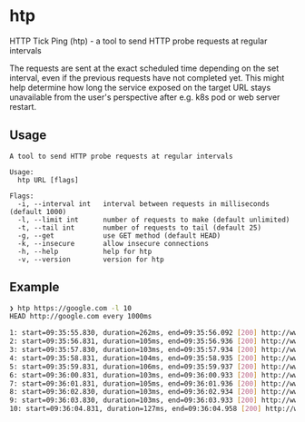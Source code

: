 # htp

HTTP Tick Ping (htp) - a tool to send HTTP probe requests at regular intervals

The requests are sent at the exact scheduled time depending on the set interval, even if the previous requests have not completed yet. This might help determine how long the service exposed on the target URL stays unavailable from the user's perspective after e.g. k8s pod or web server restart.

## Usage

```
A tool to send HTTP probe requests at regular intervals

Usage:
  htp URL [flags]

Flags:
  -i, --interval int   interval between requests in milliseconds (default 1000)
  -l, --limit int      number of requests to make (default unlimited)
  -t, --tail int       number of requests to tail (default 25)
  -g, --get            use GET method (default HEAD)
  -k, --insecure       allow insecure connections
  -h, --help           help for htp
  -v, --version        version for htp
```

## Example

```sh
❯ htp https://google.com -l 10
HEAD http://google.com every 1000ms

1: start=09:35:55.830, duration=262ms, end=09:35:56.092 [200] http://www.google.com/
2: start=09:35:56.831, duration=105ms, end=09:35:56.936 [200] http://www.google.com/
3: start=09:35:57.830, duration=103ms, end=09:35:57.934 [200] http://www.google.com/
4: start=09:35:58.831, duration=104ms, end=09:35:58.935 [200] http://www.google.com/
5: start=09:35:59.831, duration=106ms, end=09:35:59.937 [200] http://www.google.com/
6: start=09:36:00.831, duration=103ms, end=09:36:00.933 [200] http://www.google.com/
7: start=09:36:01.831, duration=105ms, end=09:36:01.936 [200] http://www.google.com/
8: start=09:36:02.830, duration=103ms, end=09:36:02.934 [200] http://www.google.com/
9: start=09:36:03.830, duration=103ms, end=09:36:03.933 [200] http://www.google.com/
10: start=09:36:04.831, duration=127ms, end=09:36:04.958 [200] http://www.google.com/
```
